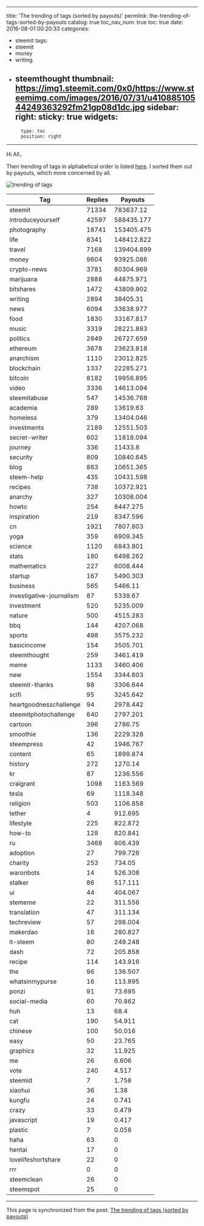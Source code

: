 
---
title: 'The trending of tags (sorted by payouts)'
permlink: the-trending-of-tags-sorted-by-payouts
catalog: true
toc_nav_num: true
toc: true
date: 2016-08-01 00:20:33
categories:
- steemit
tags:
- steemit
- money
- writing
- steemthought
thumbnail: https://img1.steemit.com/0x0/https://www.steemimg.com/images/2016/07/31/u41088510544249363292fm21gp08d1dc.jpg
sidebar:
    right:
        sticky: true
widgets:
    -
        type: toc
        position: right
---


Hi All，

Then trending of tags  in alphabetical order is listed [here](https://steemit.com/tags.html/trending).
I sorted them out by payouts, which more concerned by all.

![trending of tags ](https://img1.steemit.com/0x0/https://www.steemimg.com/images/2016/07/31/u41088510544249363292fm21gp08d1dc.jpg)

Tag|Replies|Payouts
------------ | ------------- | -------------
steemit|71334|783637.12
introduceyourself|42597|588435.177
photography|18741|153405.475
life|8341|148412.822
travel|7168|139404.899
money|9604|93925.086
crypto-news|3781|80304.969
marijuana|2888|44875.971
bitshares|1472|43809.902
writing|2894|38405.31
news|6094|33638.977
food|1830|33167.817
music|3319|28221.883
politics|2849|26727.659
ethereum|3678|23623.818
anarchism|1110|23012.825
blockchain|1337|22285.271
bitcoin|8182|19956.895
video|3336|14613.094
steemitabuse|547|14536.768
academia|289|13619.63
homeless|379|13404.046
investments|2189|12551.503
secret-writer|602|11818.094
journey|336|11433.8
security|809|10840.645
blog|863|10651.365
steem-help|435|10431.598
recipes|738|10372.921
anarchy|327|10308.004
howto|254|8447.275
inspiration|219|8347.596
cn|1921|7807.803
yoga|359|6909.345
science|1120|6843.801
stats|180|6498.262
mathematics|227|6008.444
startup|167|5490.303
business|565|5466.11
investigative-journalism|87|5339.67
investment|520|5235.009
nature|500|4515.283
bbq|144|4207.068
sports|498|3575.232
basicincome|154|3505.701
steemthought|259|3461.419
meme|1133|3460.406
new|1554|3344.603
steemit-thanks|98|3306.644
scifi|95|3245.642
heartgoodnesschallenge|94|2978.442
steemitphotochallenge|640|2797.201
cartoon|396|2786.75
smoothie|136|2229.328
steempress|42|1946.767
content|65|1899.874
history|272|1270.14
kr|87|1236.556
craigrant|1098|1163.569
tesla|69|1118.348
religion|503|1106.858
tether|4|912.695
lifestyle|225|822.872
how-to|128|820.841
ru|3468|806.439
adoption|27|799.726
charity|253|734.05
waronbots|14|526.308
stalker|86|517.111
ui|44|404.067
stememe|22|311.556
translation|47|311.134
techreview|57|298.004
makerdao|16|280.827
it-steem|80|249.248
dash|72|205.858
recipe|114|143.916
the|96|136.507
whatsinmypurse|16|113.895
ponzi|91|73.695
social-media|60|70.862
huh|13|68.4
cat|190|54.911
chinese|100|50.016
easy|50|23.765
graphics|32|11.925
me|26|6.606
vote|240|4.517
steemid|7|1.758
xiaohui|36|1.38
kungfu|24|0.741
crazy|33|0.479
javascript|19|0.417
plastic|7|0.056
haha|63|0
hentai|17|0
lovelifeshortshare|22|0
rrr|0|0
steemclean|26|0
steemspot|25|0

- - -

This page is synchronized from the post: [The trending of tags (sorted by payouts)](https://steemit.com/@oflyhigh/the-trending-of-tags-sorted-by-payouts)
